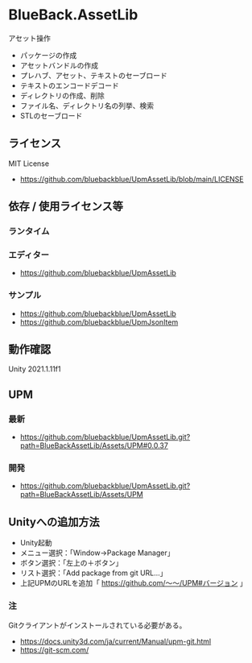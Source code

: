 # BlueBack.AssetLib
アセット操作
* パッケージの作成
* アセットバンドルの作成
* プレハブ、アセット、テキストのセーブロード
* テキストのエンコードデコード
* ディレクトリの作成、削除
* ファイル名、ディレクトリ名の列挙、検索
* STLのセーブロード

## ライセンス
MIT License
* https://github.com/bluebackblue/UpmAssetLib/blob/main/LICENSE

## 依存 / 使用ライセンス等
### ランタイム
### エディター
* https://github.com/bluebackblue/UpmAssetLib
### サンプル
* https://github.com/bluebackblue/UpmAssetLib
* https://github.com/bluebackblue/UpmJsonItem

## 動作確認
Unity 2021.1.11f1

## UPM
### 最新
* https://github.com/bluebackblue/UpmAssetLib.git?path=BlueBackAssetLib/Assets/UPM#0.0.37
### 開発
* https://github.com/bluebackblue/UpmAssetLib.git?path=BlueBackAssetLib/Assets/UPM

## Unityへの追加方法
* Unity起動
* メニュー選択：「Window->Package Manager」
* ボタン選択：「左上の＋ボタン」
* リスト選択：「Add package from git URL...」
* 上記UPMのURLを追加「 https://github.com/～～/UPM#バージョン 」
### 注
Gitクライアントがインストールされている必要がある。
* https://docs.unity3d.com/ja/current/Manual/upm-git.html
* https://git-scm.com/

